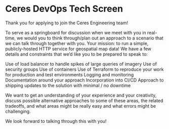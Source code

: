 # Ceres DevOps Tech Screen

Thank you for applying to join the Ceres Engineering team!

To serve as a springboard for discussion when we meet with you in real-time, we would you to think through/plan out an approach to a scenario that we can talk through together with you. Your mission: to run a simple, publicly-hosted HTTP service for geospatial map data! We have a few details and constraints that we’d like you to be prepared to speak to:

Use of load balancer to handle spikes of large queries of imagery
Use of security groups
Use of containers
Use of Terraform to reproduce your work for production and test environments
Logging and monitoring
Documentation around your approach
Incorporation into CI/CD
Approach to shipping updates to the solution with minimal / no downtime

We want to get an understanding of your experience and your creativity, discuss possible alternative approaches to some of these areas, the related tradeoffs, and what areas might be really easy and what errors might be challenging.

We look forward to talking through this with you!

